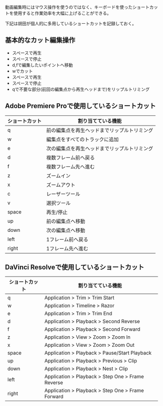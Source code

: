 動画編集時にはマウス操作を使うのではなく、キーボードを使ったショートカットを使用すると作業効率を大幅に上げることができる。

下記は胡田が個人的に多用しているショートカットを記録しておく。
## 基本的なカット編集操作
- スペースで再生
- スペースで停止
- d,fで編集したいポイントへ移動
- wでカット
- スペースで再生
- スペースで停止
- qで不要な部分(前回の編集点から再生ヘッドまで)をリップルトリミング

## Adobe Premiere Proで使用しているショートカット

|ショートカット|割り当てている機能|
|--|--|
|q|前の編集点を再生ヘッドまでリップルトリミング|
|w|編集点をすべてのトラックに追加|
|e|次の編集点を再生ヘッドまでリップルトリミング|
|d|複数フレーム前へ戻る|
|f|複数フレーム先へ進む|
|z|ズームイン|
|x|ズームアウト|
|c|レーザーツール|
|v|選択ツール|
|space|再生/停止|
|up|前の編集点へ移動|
|down|次の編集点へ移動|
|left|1フレーム前へ戻る|
|right|1フレーム先へ進む|

## DaVinci Resolveで使用しているショートカット
|ショートカット|割り当てている機能|
|--|--|
|q|Application > Trim > Trim Start|
|w|Application > Timeline > Razor|
|e|Application > Trim > Trim End|
|d|Application > Playback > Second Reverse|
|f|Application > Playback > Second Forward|
|z|Application > View > Zoom > Zoom In|
|x|Application > View > Zoom > Zoom Out|
|space|Application > Playback > Pause/Start Playback|
|up|Application > Playback > Previous > Clip|
|down|Application > Playback > Nest > Clip|
|left|Application > Playback > Step One > Frame Reverse|
|right|Application > Playback > Step One > Frame Forward|
